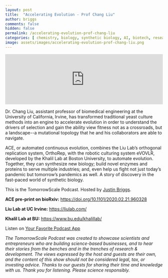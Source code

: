 ```yaml
---
layout: post
title:  "Accelerating Evolution - Prof Chang Liu"
author: briggs
comments: false
hidden: false
permalink: /accelerating-evolution-prof-chang-liu
categories: [ chemistry, biology, synthetic biology, AI, biotech, research ]
image: assets/images/accelerating-evolution-prof-chang-liu.png
---
```


<iframe src="https://anchor.fm/tomorrowscale/embed/episodes/Accelerating-Evolution---Prof--Chang-Liu-ecrin1" height="160px" width="100%" frameborder="0" scrolling="no"></iframe>

Dr. Chang Liu, assistant professor of biomedical engineering at the University of California, Irvine, has transformed traditional yeast culture methods into an engine to accelerate evolution in order to understand the drivers of selection and gain the ability view fitness not as a crossroads, but a landscape--a mutational topology that he and his collaborators are able to navigate. 

ACE, or automated continuous evolution, combines the Liu Lab’s orthogonal replication system, OrthoRep, with the robotic culturing system eVOVLR, developed by the Khalil Lab at Boston University, to automate evolution. Together, they can synthesize new biology; build novel enzymes and proteins to serve multiple industries; and, even help us fight not just today’s pandemic but tomorrow’s pandemics as well. A story of discovery in the fast-paced world of synthetic biology. 

This is the TomorrowScale Podcast. Hosted by [Justin Briggs](https://www.linkedin.com/in/briggsly).

**ACE pre-print on bioRxiv:** https://doi.org/10.1101/2020.02.21.960328

**Liu Lab at UC Irvine:** https://liulab.com/

**Khalil Lab at BU:** https://www.bu.edu/khalillab/

Listen on [Your Favorite Podcast App](https://anchor.fm/tomorrowscale/)

*The TomorrowScale Podcast was created to showcase scientists and entrepreneurs who are building science-based businesses, and to hear their stories from the benches and in the trenches of research & development. The views expressed by the host and guests are their own, and the content of this show should not be considered legal, tax, or investing advice. Thanks to our guests for sharing their time and knowledge with us. Thank you for listening. Please science responsibly.*